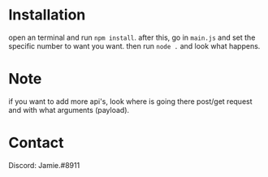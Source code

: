 # Installation
open an terminal and run `npm install`. after this, go in `main.js` and set the specific number to want you want. then run `node .` and look what happens.

# Note
if you want to add more api's, look where is going there post/get request and with what arguments (payload).

# Contact
Discord: Jamie.#8911
